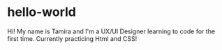 # hello-world

Hi! My name is Tamira and I'm a UX/UI Designer learning to code for the first time. Currently practicing Html and CSS! 
